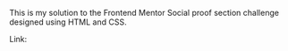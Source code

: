 This is my solution to the Frontend Mentor Social proof section challenge designed using HTML and CSS.

Link:

